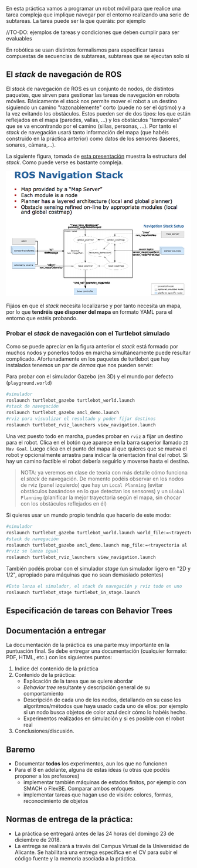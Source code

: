 


En esta práctica vamos a programar un robot móvil para que realice una tarea compleja que implique navegar por el entorno realizando una serie de subtareas. La tarea puede ser la que queráis: por ejemplo 

//TO-DO: ejemplos de tareas y condiciones que deben cumplir para ser evaluables

En robótica se usan distintos formalismos para especificar tareas compuestas de secuencias de subtareas, subtareas que se ejecutan solo si 

## El *stack* de navegación de ROS

El *stack* de navegación de ROS es un conjunto de nodos, de distintos paquetes, que sirven para gestionar las tareas de navegación en robots móviles. Básicamente el *stack* nos permite mover el robot a un destino siguiendo un camino "razonablemente" corto (puede no ser el óptimo) y a la vez evitando los obstáculos. Estos pueden ser de dos tipos: los que están reflejados en el mapa (paredes, vallas, ...) y los obstáculos "temporales" que se va encontrando por el camino (sillas, personas, ...). Por tanto el *stack* de navegación usará tanto información del mapa (que habéis construido en la práctica anterior) como datos de los sensores (laseres, sonares, cámara,...).

La siguiente figura, tomada de [esta presentación](https://www.dis.uniroma1.it/~nardi/Didattica/CAI/matdid/robot-programming-ROS-introduction-to-navigation.pdf) muestra la estructura del *stack*. Como puede verse es bastante compleja.

![](imag/navigation_stack.png)

Fijáos en que el *stack* necesita localizarse y por tanto necesita un mapa, por lo que **tendréis que disponer del mapa** en formato YAML para el entorno que estéis probando.

### Probar el *stack* de navegación con el Turtlebot simulado

Como se puede apreciar en la figura anterior el *stack* está formado por muchos nodos y ponerlos todos en marcha simultáneamente puede resultar complicado. Afortunadamente en los paquetes de turtlebot que hay instalados tenemos un par de *demos* que nos pueden servir:

Para probar con el simulador Gazebo (en 3D) y el mundo por defecto (`playground.world`)

```bash
#simulador
roslaunch turtlebot_gazebo turtlebot_world.launch
#stack de navegación
roslaunch turtlebot_gazebo amcl_demo.launch
#rviz para visualizar el resultado y poder fijar destinos
roslaunch turtlebot_rviz_launchers view_navigation.launch
```

Una vez puesto todo en marcha, puedes probar en `rviz` a fijar un destino para el robot. Clica en el botón que aparece en la barra superior llamado `2D Nav Goal`. Luego clica en el punto del mapa al que quieres que se mueva el robot y opcionalmente arrastra para indicar la orientación final del robot. Si hay un camino factible el robot debería seguirlo y moverse hasta el destino.


> NOTA: ya veremos en clase de teoría con más detalle cómo funciona el *stack* de navegación. De momento podéis observar en los nodos de rviz (panel izquierdo) que hay un `Local Planning` (evitar obstáculos basándose en lo que detectan los sensores) y un `Global Planning` (planificar la mejor trayectoria según el mapa, sin chocar con los obstáculos reflejados en él)

Si quieres usar un mundo propio tendrás que hacerlo de este modo:

```bash
#simulador
roslaunch turtlebot_gazebo turtlebot_world.launch world_file:=<trayectoria al fichero con el mundo>
#stack de navegación
roslaunch turtlebot_gazebo amcl_demo.launch map_file:=<trayectoria al .yaml del mapa>
#rviz se lanza igual
roslaunch turtlebot_rviz_launchers view_navigation.launch
```

También podéis probar con el simulador *stage* (un simulador ligero en "2D y 1/2", apropiado para máquinas que no sean demasiado potentes)

```bash
#Esto lanza el simulador, el stack de navegación y rviz todo en uno
roslaunch turtlebot_stage turtlebot_in_stage.launch
```

## Especificación de tareas con Behavior Trees



## Documentación a entregar

La documentación de la práctica es una parte muy importante en la puntuación final. Se debe entregar una documentación (cualquier formato: PDF, HTML, etc.) con los siguientes puntos:

1. Indice del contenido de la práctica 
2. Contenido de la práctica: 
    - Explicación de la tarea que se quiere abordar
    - *Behavior tree* resultante y descripción general de su comportamiento
    - Descripción de cada uno de los nodos, detallando en su caso los algoritmos/métodos que haya usado cada uno de ellos: por ejemplo si un nodo busca objetos de color azul decir cómo lo habéis hecho.
    - Experimentos realizados en simulación y si es posible con el robot real
3. Conclusiones/discusión.

## Baremo

- Documentar **todos** los experimentos, aun los que no funcionen
- Para el 8 en adelante, alguna de estas ideas (u otras que podéis proponer a los profesores) 
    - implementar también máquinas de estados finitos, por ejemplo con SMACH o FlexBE. Comparar ambos enfoques
    - implementar tareas que hagan uso de visión: colores, formas, reconocimiento de objetos 

## Normas de entrega de la práctica:

- La práctica se entregará antes de las 24 horas del domingo 23 de diciembre de 2018.
- La entrega se realizará a través del Campus Virtual de la Universidad de Alicante. Se habilitará una entrega específica en el CV para subir el código fuente y la memoria asociada a la práctica.
      

